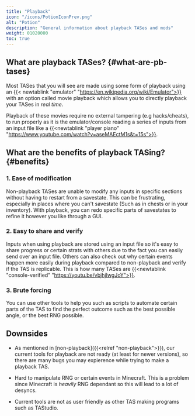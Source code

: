 ```yaml
---
title: "Playback"
icon: "/icons/PotionIconPrev.png"
alt: "Potion"
description: "General information about playback TASes and mods"
weight: 01020000
toc: true
---
```


## What are playback TASes? {#what-are-pb-tases}

Most TASes that you will see are made using some form of playback using an {{< newtablink "emulator" "https://en.wikipedia.org/wiki/Emulator">}} with an option called movie playback which allows you to directly playback your TASes in _real time_.

Playback of these movies require no external tampering (e.g hacks/cheats), to run properly as it is the emulator/console reading a series of inputs from an input file like a {{<newtablink "player piano" "https://www.youtube.com/watch?v=aseMAEctM1s&t=15s">}}.

## What are the benefits of playback TASing? {#benefits}

### 1. Ease of modification

Non-playback TASes are unable to modify any inputs in specific sections without having to restart from a savestate. This can be frustrating, especially in places where you can't savestate (Such as in chests or in your inventory). With playback, you can redo specific parts of savestates to refine it however you like through a GUI.

### 2. Easy to share and verify

Inputs when using playback are stored using an input file so it's easy to share progress or certain strats with others due to the fact you can easily send over an input file. Others can also check out why certain events happen more easily during playback compared to non-playback and verify if the TAS is replicable. This is how many TASes are {{<newtablink "console-verified" "https://youtu.be/vbjhjIwgJoY">}}.

### 3. Brute forcing

You can use other tools to help you such as scripts to automate certain parts of the TAS to find the perfect outcome such as the best possible angle, or the best RNG possible.


## Downsides

*   As mentioned in [non-playback]({{<relref "non-playback">}}), our current tools for playback are not ready (at least for newer versions), so there are many bugs you may expierence while trying to make a playback TAS.

*   Hard to manipulate RNG or certain events in Minecraft. This is a problem since Minecraft is *heavily* RNG dependant so this will lead to a lot of desyncs.

*   Current tools are not as user friendly as other TAS making programs such as TAStudio.
